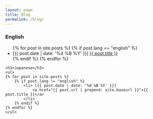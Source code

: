 ```yaml
---
layout: page
title: Blog
permalink: /blog/
---
```


<div class="post">
    <h3>English</h3>
    <ul>
    {% for post in site.posts %}
        {% if post.lang == "english" %}
            <li> [{{ post.date | date: '%d %B %Y' }}]
                <a href="{{ post.url | prepend: site.baseurl }}">{{ post.title }}</a>
            </li>
        {% endif %}
    {% endfor %}
    </ul>

    <h3>Japanese</h3>
    <ul>
    {% for post in site.posts %}
        {% if post.lang != "english" %}
            <li> [{{ post.date | date: '%d %B %Y' }}]
                <a href="{{ post.url | prepend: site.baseurl }}">{{ post.title }}</a>
            </li>
        {% endif %}
    {% endfor %}
    </ul>
</div>
